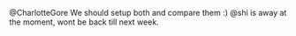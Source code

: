 @CharlotteGore We should setup both and compare them :) @shi is away at the moment, wont be back till next week.